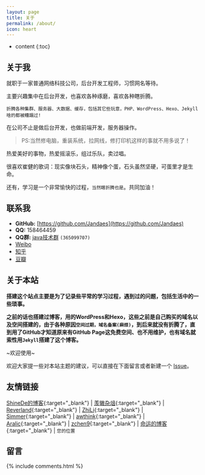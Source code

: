 ```yaml
---
layout: page
title: 关于
permalink: /about/
icon: heart
---
```


* content
{:toc}

## 关于我

就职于一家普通网络科技公司，后台开发工程师，习惯网名等待。

主要兴趣集中在后台开发，也喜欢各种琢磨，喜欢各种瞎折腾。

`折腾各种集群、服务器、大数据、缓存，包括其它些玩意，PHP、WordPress、Hexo、Jekyll啥的都被糟蹋过!`

在公司不止是做后台开发，也做前端开发，服务器操作。

> PS:当然修电脑，重装系统，拉网线，修打印机这样的事就不用多说了！

热爱美好的事物，热爱摇滚乐，组过乐队，卖过唱。

很喜欢崔健的歌词：现实像块石头，精神像个蛋，石头虽然坚硬，可蛋里才是生命。

还有，学习是一个非常愉快的过程，`当然瞎折腾也是`。共同加油！


## 联系我

* **GitHub:**   [https://github.com/Jandaes](https://github.com/Jandaes)
* **QQ:**  158464459
* **QQ群:**  [java技术群](http://jq.qq.com/?_wv=1027&k=40Isttj) `(365099707)`
* [Weibo](http://weibo.com/2978755757)
* [知乎](https://www.zhihu.com/people/deng-dai-shi-hou)
* [豆瓣](https://www.douban.com/people/150508733/)


## 关于本站
   **搭建这个站点主要是为了记录些平常的学习过程，遇到过的问题，包括生活中的一些琐事。**

**之前的话也搭建过博客，用的WordPress和Hexo，这些之前是自己购买的域名以及空间搭建的，由于各种原因`空间过期，域名备案(麻烦)`，到后来就没有折腾了，直到用了GitHub才知道原来有GitHub Page这免费空间、也不用维护，也有域名就索性用`Jekyll`搭建了这个博客。**



~欢迎使用~

欢迎大家提一些对本站主题的建议，可以直接在下面留言或者新建一个 [Issue](https://github.com/Jandaes/Jandaes.github.io/issues)。




## 友情链接
[ShineDe的博客](https://shinede.github.io/){:target="_blank"} \| [羡辙杂俎](http://zhangwenli.com/blog){:target="_blank"} \|  [Reverland](http://reverland.org/){:target="_blank"} \| [ZhiLi](http://lizhipower.github.io/){:target="_blank"} \| [Simmer](http://simmer-jun.github.io/){:target="_blank"} \| [awthink](http://awthink.net/){:target="_blank"} \| [Aralic](http://aralic.github.io/){:target="_blank"} \| [zchen9](http://www.chen9.info/){:target="_blank"} \| [命运的博客](http://457375608.github.io){:target="_blank"} \|  `您的位置`

## 留言

{% include comments.html %}
